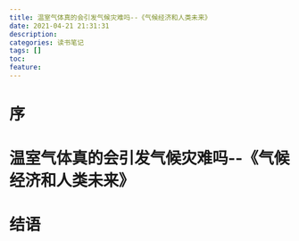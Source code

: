 ```yaml
---
title: 温室气体真的会引发气候灾难吗--《气候经济和人类未来》
date: 2021-04-21 21:31:31
description: 
categories: 读书笔记
tags: [] 
toc: 
feature: 
---
```


# 序
<!-- more -->

# 温室气体真的会引发气候灾难吗--《气候经济和人类未来》

# 结语